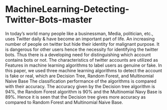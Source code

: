 # MachineLearning-Detecting-Twitter-Bots-master
  In today’s world many people like a businessman, Media, politician, etc., uses Twitter daily & have become an important part of life. An increasing number of people on twitter but hide their identity for malignant purpose. It is dangerous for other users hence the necessity for identifying the twitter bots. Thus there is a developing need for distinguishing which account contains bots or not. The characteristics of twitter accounts are utilized as Features in machine learning algorithms to label users as genuine or fake. In this paper, we used three machine learning algorithms to detect the account is fake or real, which are Decision Tree, Random Forest, and Multinomial Naive Base The classification performance of the algorithms is compared with their accuracy. The accuracy given by the Decision tree algorithm is 94%, the Random Forest algorithm is 90% and the Multinomial Navy Base is 89%. Hence it is seen that the Decision tree gives more accuracy as compared to Random Forest and Multinomial Naive Base.
